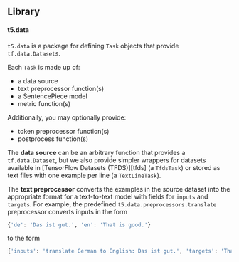 ## Library

#### t5.data

`t5.data` is a package for defining `Task` objects that provide `tf.data.Dataset`s.

Each `Task` is made up of:

  * a data source
  * text preprocessor function(s)
  * a SentencePiece model
  * metric function(s)

Additionally, you may optionally provide:

  * token preprocessor function(s)
  * postprocess function(s)

The **data source** can be an arbitrary function that provides a `tf.data.Dataset`, but we also provide simpler wrappers for datasets available in [TensorFlow Datasets (TFDS)][tfds] (a `TfdsTask`) or stored as text files with one example per line (a `TextLineTask`).

The **text preprocessor** converts the examples in the source dataset into the appropriate format for a text-to-text model with fields for `inputs` and `targets`.  For example, the predefined `t5.data.preprocessors.translate` preprocessor converts inputs in the form

```py
{'de': 'Das ist gut.', 'en': 'That is good.'}
```

to the form

```py
{'inputs': 'translate German to English: Das ist gut.', 'targets': 'That is good.'}
```
